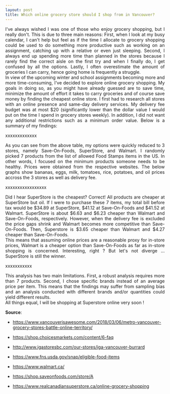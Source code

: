 ```yaml
---
layout: post
title: Which online grocery store should I shop from in Vancouver?
---
```

<div align="justify">  
I've always wished I was one of those who enjoy grocery shopping, but I really don't. This is due to three main reasons: First, when I look at my busy calendar, I can't help but feel as if the time I allocate to grocery shopping could be used to do something more productive such as working on an assignment, catching up with a relative or even just sleeping. Second, I always end up spending more time than planned in the stores because I rarely find the correct aisle on the first try and when I finally do, I get confused by all the options. Lastly, I often overestimate the amount of groceries I can carry, hence going home is frequently a struggle.
<br>
In view of the upcoming winter and school assignments becoming more and more time-consuming, I've decided to explore online grocery shopping. My goals in doing so, as you might have already guessed are to save time, minimize the amount of effort it takes to carry groceries and of course save money by finding the cheapest online store.
I first had to research all stores with an online presence and same-day delivery services. My delivery fee budget was at most $20 (significantly lower than the dollar value I would put on the time I spend in grocery stores weekly). In addition, I did not want any additional restrictions such as a minimum order value. Below is a summary of my findings: 
</div>  

xxxxxxxxxxxxx
<div align="justify">  
As you can see from the above table, my options were quickly reduced to 3 stores, namely Save-On-Foods, SuperStore, and Walmart. 
I randomly picked 7 products from the list of allowed Food Stamps items in the US. In other words, I focused on the minimum products someone needs to be healthy. Prices were obtained from the respective websites.
The below graphs show bananas, eggs, milk, tomatoes, rice, potatoes, and oil prices accross the 3 stores as well as delivery fee.
</div> 

xxxxxxxxxxxxxxxxx

<div align="justify"> 
Did I hear SuperStore is the cheapest? Correct! All products are cheaper at SuperStore but oil. If I were to purchase these 7 items, my total bill before tax would be $34.89 at SuperStore, $41.12 at Save-On-Foods and $41.52 at Walmart. SuperStore is about $6.63 and $6.23 cheaper than Walmart and Save-On-Foods, respectively. However, when the delivery fee is excluded the price gaps shrink and Walmart becomes more competitive than Save-On-Foods. Then, Superstore is $3.65 cheaper than Walmart and $4.27 cheaper than Save-On-Foods.
<br>
This means that assuming online prices are a reasonable proxy for in-store prices,  Walmart is a cheaper option than Save-On-Foods as far as in-store shopping is concerned. Interesting, right ? But let's not diverge ... SuperStore is still the winner.
</div> 

xxxxxxxxxxx

<div align="justify"> 
This analysis has two main limitations. First, a robust analysis requires more than 7 products. Second, I chose specific brands instead of an average price per item. This means that the findings may suffer from sampling bias and an analysis conducted with different brands and/or quantities could yield different results. 
</div> 
All things equal, I will be shopping at Superstore online very soon !

**Source**:
<br>
- <https://www.vancouverisawesome.com/2018/03/06/metro-vancouver-grocery-stores-battle-online-territory/>

- <https://shop.choicesmarkets.com/content/6-faq>

- <http://www.igastoresbc.com/our-stores/iga-vancouver-burrard>

- <https://www.fns.usda.gov/snap/eligible-food-items>

- <https://www.walmart.ca/>

- <https://shop.saveonfoods.com/store/A>

- <https://www.realcanadiansuperstore.ca/online-grocery-shopping>
